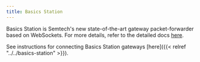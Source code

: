 ```yaml
---
title: Basics Station
---
```


Basics Station is Semtech's new state-of-the-art gateway packet-forwarder based on WebSockets.
For more details, refer to the detailed docs [here](https://doc.sm.tc/station/).

See instructions for connecting Basics Station gateways [here]({{< relref "../../basics-station" >}}).
